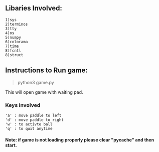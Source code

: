 ## Libaries Involved:
    1)sys
    2)terminos
    3)tty
    4)os
    5)numpy
    6)colorama
    7)time
    8)fcntl
    8)struct

## Instructions to Run game:

> python3 game.py

This will open game with waiting pad.

### Keys involved

    'a' : move paddle to left
    'd' : move paddle to right
    'w' : to activte ball
    'q' : to quit anytime

#### Note: if game is not loading properly please clear "__pycache__" and then start.